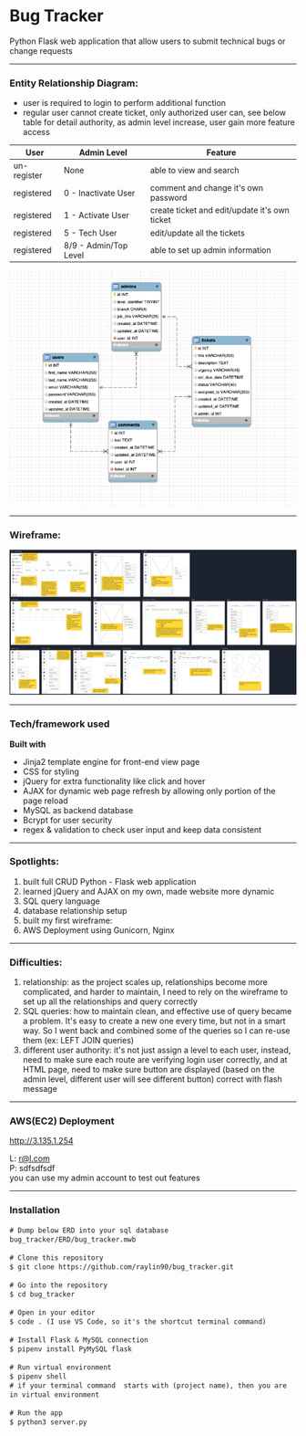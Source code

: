 # Bug Tracker
Python Flask web application that allow users to submit technical bugs or change requests

------------------
### Entity Relationship Diagram:
* user is required to login to perform additional function
* regular user cannot create ticket, only authorized user can, see below table for detail authority, as admin level increase, user gain more feature access

| User | Admin Level | Feature |
| --- | --- | --- |
| un-register | None | able to view and search|
| registered | 0 - Inactivate User | comment and change it's own password|
| registered | 1 - Activate User | create ticket and edit/update it's own ticket|
| registered | 5 - Tech User | edit/update all the tickets|
| registered | 8/9 - Admin/Top Level | able to set up admin information|
![ERD](/flask_app/static/images/ERD.png)

------------------
### Wireframe:
![wireframe](/flask_app/static/images/bug_tracker_wireframe.png)

------------------
### Tech/framework used
__Built with__
- Jinja2 template engine for front-end view page
- CSS for styling
- jQuery for extra functionality like click and hover
- AJAX for dynamic web page refresh by allowing only portion of the page reload
- MySQL as backend database
- Bcrypt for user security
- regex & validation to check user input and keep data consistent

------------------
### Spotlights:
1. built full CRUD Python - Flask web application
2. learned jQuery and AJAX on my own, made website more dynamic
3. SQL query language
4. database relationship setup 
5. built my first wireframe:
6. AWS Deployment using Gunicorn, Nginx

------------------
### Difficulties:
1. relationship: as the project scales up, relationships become more complicated, and harder to maintain, I need to rely on the wireframe to set up all the relationships and query correctly
2. SQL queries: how to maintain clean, and effective use of query became a problem. It's easy to create a new one every time, but not in a smart way. So I went back and combined some of the queries so I can re-use them (ex: LEFT JOIN queries)
3. different user authority: it's not just assign a level to each user, instead, need to make sure each route are verifying login user correctly, and at HTML page, need to make sure button are displayed (based on the admin level, different user will see different button) correct with flash message

------------------
### AWS(EC2) Deployment
http://3.135.1.254

L: r@l.com\
P: sdfsdfsdf\
you can use my admin account to test out features

------------------
### Installation
```
# Dump below ERD into your sql database
bug_tracker/ERD/bug_tracker.mwb

# Clone this repository
$ git clone https://github.com/raylin90/bug_tracker.git

# Go into the repository
$ cd bug_tracker

# Open in your editor
$ code . (I use VS Code, so it's the shortcut terminal command)

# Install Flask & MySQL connection
$ pipenv install PyMySQL flask

# Run virtual environment
$ pipenv shell
# if your terminal command  starts with (project name), then you are in virtual environment

# Run the app
$ python3 server.py
```
